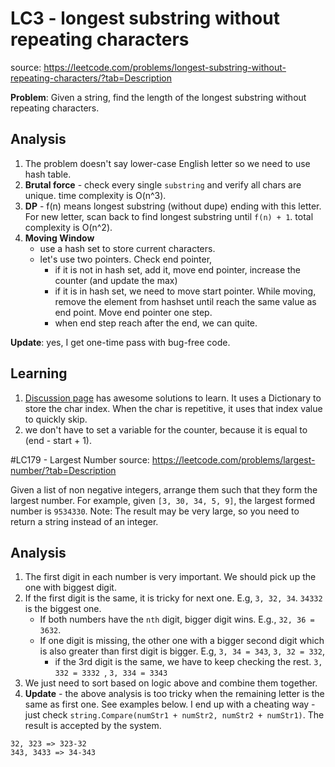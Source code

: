 # LC3 - longest substring without repeating characters
source: https://leetcode.com/problems/longest-substring-without-repeating-characters/?tab=Description

**Problem**: Given a string, find the length of the longest substring without repeating characters.

## Analysis
1. The problem doesn't say lower-case English letter so we need to use hash table.
2. **Brutal force** - check every single `substring` and verify all chars are unique.  time complexity is O(n^3).
3. **DP** - f(n) means longest substring (without dupe) ending with this letter. For new letter, scan back to find longest substring until `f(n) + 1`. total complexity is O(n^2).
4. **Moving Window**
	* use a hash set to store current characters.
	* let's use two pointers. Check end pointer,
		* if it is not in hash set, add it, move end pointer, increase the counter (and update the max)
		* if it is in hash set, we need to move start pointer.  While moving, remove the element from hashset until reach the same value as end point. Move end pointer one step.
		* when end step reach after the end, we can quite.

**Update**: yes, I get one-time pass with bug-free code.

## Learning
1. [Discussion page](https://leetcode.com/articles/longest-substring-without-repeating-characters/) has awesome solutions to learn. It uses a Dictionary to store the char index. When the char is repetitive, it uses that index value to quickly skip.
2. we don't have to set a variable for the counter, because it is equal to (end - start + 1).

#LC179 - Largest Number
source: https://leetcode.com/problems/largest-number/?tab=Description

Given a list of non negative integers, arrange them such that they form the largest number. For example, given `[3, 30, 34, 5, 9]`, the largest formed number is `9534330`. Note: The result may be very large, so you need to return a string instead of an integer.

## Analysis
1. The first digit in each number is very important. We should pick up the one with biggest digit.
2. If the first digit is the same, it is tricky for next one. E.g, `3, 32, 34`.  `34332` is the biggest one.
	* If both numbers have the `nth` digit, bigger digit wins. E.g., `32, 36 = 3632`.
	* If one digit is missing, the other one with a bigger second digit which is also greater than first digit is bigger. E.g, `3, 34 = 343`, `3, 32 = 332`, 
		* if the 3rd digit is the same, we have to keep checking the rest. `3, 332 = 3332 `, `3, 334 = 3343`
3. We just need to sort based on logic above and combine them together.
4. **Update** - the above analysis is too tricky when the remaining letter is the same as first one. See examples below. I end up with a cheating way - just check `string.Compare(numStr1 + numStr2, numStr2 + numStr1)`. The result is accepted by the system.

```
32, 323 => 323-32
343, 3433 => 34-343
```
